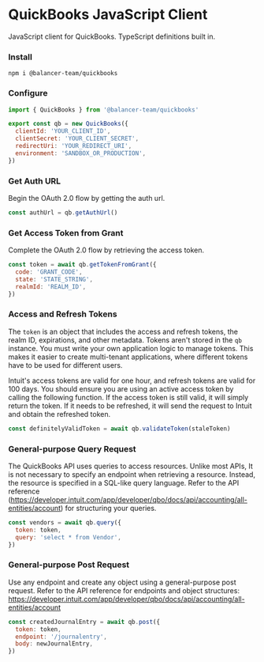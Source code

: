 # QuickBooks JavaScript Client

JavaScript client for QuickBooks. TypeScript definitions built in.

### Install

```
npm i @balancer-team/quickbooks
```

### Configure

```js
import { QuickBooks } from '@balancer-team/quickbooks'

export const qb = new QuickBooks({
  clientId: 'YOUR_CLIENT_ID',
  clientSecret: 'YOUR_CLIENT_SECRET',
  redirectUri: 'YOUR_REDIRECT_URI',
  environment: 'SANDBOX_OR_PRODUCTION',
})
```

### Get Auth URL

Begin the OAuth 2.0 flow by getting the auth url.

```js
const authUrl = qb.getAuthUrl()
```

### Get Access Token from Grant

Complete the OAuth 2.0 flow by retrieving the access token.

```js
const token = await qb.getTokenFromGrant({
  code: 'GRANT_CODE',
  state: 'STATE_STRING',
  realmId: 'REALM_ID',
})
```

### Access and Refresh Tokens

The `token` is an object that includes the access and refresh tokens, the realm ID, expirations, and other metadata. Tokens aren't stored in the `qb` instance. You must write your own application logic to manage tokens. This makes it easier to create multi-tenant applications, where different tokens have to be used for different users.

Intuit's access tokens are valid for one hour, and refresh tokens are valid for 100 days. You should ensure you are using an active access token by calling the following function. If the access token is still valid, it will simply return the token. If it needs to be refreshed, it will send the request to Intuit and obtain the refreshed token.

```js
const definitelyValidToken = await qb.validateToken(staleToken)
```

### General-purpose Query Request

The QuickBooks API uses queries to access resources. Unlike most APIs, It is not necessary to specify an endpoint when retrieving a resource. Instead, the resource is specified in a SQL-like query language. Refer to the API reference (https://developer.intuit.com/app/developer/qbo/docs/api/accounting/all-entities/account) for structuring your queries.

```js
const vendors = await qb.query({
  token: token,
  query: 'select * from Vendor',
})
```

### General-purpose Post Request

Use any endpoint and create any object using a general-purpose post request. Refer to the API reference for endpoints and object structures: https://developer.intuit.com/app/developer/qbo/docs/api/accounting/all-entities/account

```js
const createdJournalEntry = await qb.post({
  token: token,
  endpoint: '/journalentry',
  body: newJournalEntry,
})
```
